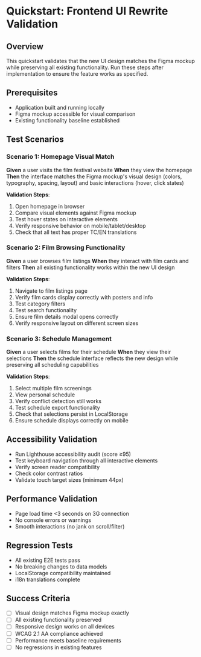 # Quickstart: Frontend UI Rewrite Validation

## Overview
This quickstart validates that the new UI design matches the Figma mockup while preserving all existing functionality. Run these steps after implementation to ensure the feature works as specified.

## Prerequisites
- Application built and running locally
- Figma mockup accessible for visual comparison
- Existing functionality baseline established

## Test Scenarios

### Scenario 1: Homepage Visual Match
**Given** a user visits the film festival website
**When** they view the homepage
**Then** the interface matches the Figma mockup's visual design (colors, typography, spacing, layout) and basic interactions (hover, click states)

**Validation Steps**:
1. Open homepage in browser
2. Compare visual elements against Figma mockup
3. Test hover states on interactive elements
4. Verify responsive behavior on mobile/tablet/desktop
5. Check that all text has proper TC/EN translations

### Scenario 2: Film Browsing Functionality
**Given** a user browses film listings
**When** they interact with film cards and filters
**Then** all existing functionality works within the new UI design

**Validation Steps**:
1. Navigate to film listings page
2. Verify film cards display correctly with posters and info
3. Test category filters
4. Test search functionality
5. Ensure film details modal opens correctly
6. Verify responsive layout on different screen sizes

### Scenario 3: Schedule Management
**Given** a user selects films for their schedule
**When** they view their selections
**Then** the schedule interface reflects the new design while preserving all scheduling capabilities

**Validation Steps**:
1. Select multiple film screenings
2. View personal schedule
3. Verify conflict detection still works
4. Test schedule export functionality
5. Check that selections persist in LocalStorage
6. Ensure schedule displays correctly on mobile

## Accessibility Validation
- Run Lighthouse accessibility audit (score ≥95)
- Test keyboard navigation through all interactive elements
- Verify screen reader compatibility
- Check color contrast ratios
- Validate touch target sizes (minimum 44px)

## Performance Validation
- Page load time <3 seconds on 3G connection
- No console errors or warnings
- Smooth interactions (no jank on scroll/filter)

## Regression Tests
- All existing E2E tests pass
- No breaking changes to data models
- LocalStorage compatibility maintained
- i18n translations complete

## Success Criteria
- [ ] Visual design matches Figma mockup exactly
- [ ] All existing functionality preserved
- [ ] Responsive design works on all devices
- [ ] WCAG 2.1 AA compliance achieved
- [ ] Performance meets baseline requirements
- [ ] No regressions in existing features
